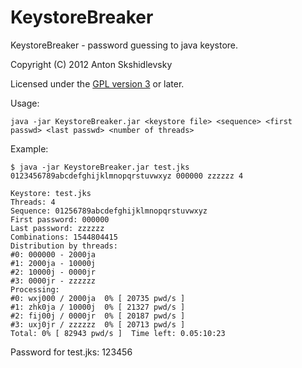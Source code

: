 KeystoreBreaker
===============

KeystoreBreaker - password guessing to java keystore.

Copyright (C) 2012  Anton Skshidlevsky

Licensed under the [GPL version 3](http://www.gnu.org/licenses/) or later.

Usage:

    java -jar KeystoreBreaker.jar <keystore file> <sequence> <first passwd> <last passwd> <number of threads>

Example:

    $ java -jar KeystoreBreaker.jar test.jks 0123456789abcdefghijklmnopqrstuvwxyz 000000 zzzzzz 4

    Keystore: test.jks
    Threads: 4
    Sequence: 01256789abcdefghijklmnopqrstuvwxyz
    First password: 000000
    Last password: zzzzzz
    Combinations: 1544804415
    Distribution by threads: 
    #0: 000000 - 2000ja
    #1: 2000ja - 10000j
    #2: 10000j - 0000jr
    #3: 0000jr - zzzzzz
    Processing: 
    #0: wxj000 / 2000ja  0% [ 20735 pwd/s ]
    #1: zhk0ja / 10000j  0% [ 21327 pwd/s ]
    #2: fij00j / 0000jr  0% [ 20187 pwd/s ]
    #3: uxj0jr / zzzzzz  0% [ 20713 pwd/s ]
    Total: 0% [ 82943 pwd/s ]  Time left: 0.05:10:23

Password for test.jks: 123456
